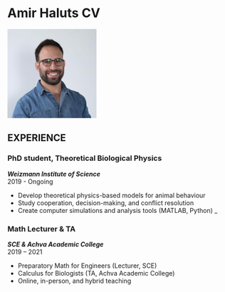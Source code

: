 # Amir Haluts CV

<img src="my_picture.jpg" alt="my_picture" width="200"/>

## **EXPERIENCE**  
### PhD student, Theoretical Biological Physics    
***Weizmann Institute of Science***  
2019 - Ongoing  
- Develop theoretical physics-based models for animal behaviour
- Study cooperation, decision-making, and conflict resolution
- Create computer simulations and analysis tools (MATLAB, Python)
_
### Math Lecturer & TA  
***SCE & Achva Academic College***  
2019 – 2021  
- Preparatory Math for Engineers (Lecturer, SCE)
- Calculus for Biologists (TA, Achva Academic College)
- Online, in-person, and hybrid teaching
